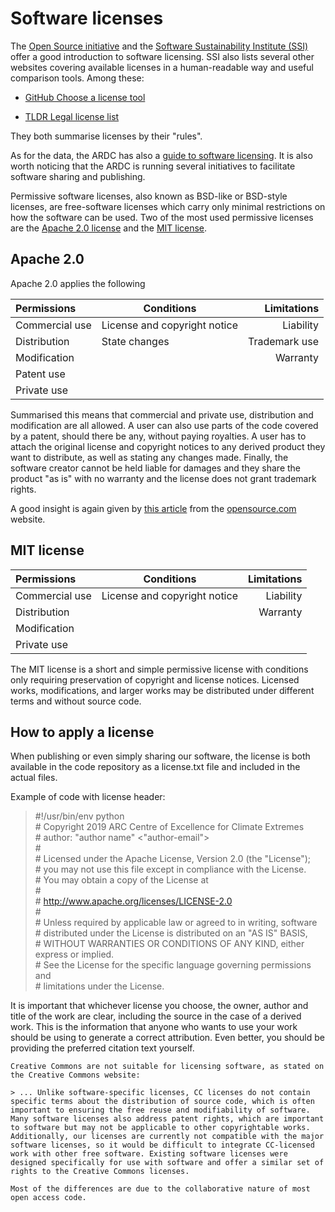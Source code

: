 # Software licenses
The [Open Source initiative](https://opensource.org/licenses) and the [Software Sustainability Institute (SSI)](https://software.ac.uk/resources/guides/choosing-open-source-licence?_ga=2.23847290.1503282406.1562136302-1313042888.1562136302) offer a good introduction to software licensing. SSI also lists several other websites covering available licenses in a human-readable way and useful comparison tools. Among these:

* [GitHub Choose a license tool](https://choosealicense.com/licenses/)

* [TLDR Legal license list](https://tldrlegal.com/licenses/browse)

They both summarise licenses by their "rules".

As for the data, the ARDC has also a [guide to software licensing](https://ardc.edu.au/resource/research-software-rights-management-guide/). It is also worth noticing that the ARDC is running several initiatives to facilitate software sharing and publishing.

Permissive software licenses, also known as BSD-like or BSD-style licenses, are free-software licenses which carry only minimal restrictions on how the software can be used. 
Two of the most used permissive licenses are the [Apache 2.0 license](https://www.apache.org/licenses/LICENSE-2.0) and the [MIT license](https://choosealicense.com/licenses/mit/).

## Apache 2.0

Apache 2.0 applies the following

| Permissions | Conditions | Limitations |
| :---------- | ---------- | ----------: |
| Commercial use | License and copyright notice | Liability |
| Distribution | State changes | Trademark use |
| Modification | | Warranty |
| Patent use |  | |
| Private use | | |

Summarised this means that commercial and private use, distribution and modification are all allowed. A user can also use parts of the code covered by a patent, should there be any, without paying royalties. A user has to attach the original license and copyright notices to any derived product they want to distribute, as well as stating any changes made. Finally, the software creator cannot be held liable for damages and they share the product "as is" with no warranty and the license does not grant trademark rights.

A good insight is again given by [this article](https://opensource.com/article/18/2/how-make-sense-apache-2-patent-license) from the [opensource.com](https://opensource.com/) website.

## MIT license

| Permissions | Conditions | Limitations |
| :---------- | ---------- | ----------: |
| Commercial use | License and copyright notice | Liability |
| Distribution | | Warranty |
| Modification | | |
| Private use | | |

The MIT license is a short and simple permissive license with conditions only requiring preservation of copyright and license notices. Licensed works, modifications, and larger works may be distributed under different terms and without source code.
 
## How to apply a license

When publishing or even simply sharing our software, the license is both available in the code repository as a license.txt file and included in the actual files.

Example of code with license header:

> \#!/usr/bin/env python <br>
> \# Copyright 2019 ARC Centre of Excellence for Climate Extremes  <br>
> \# author: "author name" <"author-email">  <br>
> \#  <br>
> \# Licensed under the Apache License, Version 2.0 (the "License");  <br>
> \# you may not use this file except in compliance with the License.  <br>
> \# You may obtain a copy of the License at  <br>
> \#  <br>
> \#     http://www.apache.org/licenses/LICENSE-2.0  <br>
> \#  <br>
> \# Unless required by applicable law or agreed to in writing, software  <br>
> \# distributed under the License is distributed on an "AS IS" BASIS,  <br>
> \# WITHOUT WARRANTIES OR CONDITIONS OF ANY KIND, either express or implied.  <br>
> \# See the License for the specific language governing permissions and  <br>
> \# limitations under the License.

It is important that whichever license you choose, the owner, author and title of the work are clear, including the source in the case of a derived work. This is the information that anyone who wants to use your work should be using to generate a correct attribution. Even better, you should be providing the preferred citation text yourself.

```{warning}
Creative Commons are not suitable for licensing software, as stated on the Creative Commons website:

> ... Unlike software-specific licenses, CC licenses do not contain specific terms about the distribution of source code, which is often important to ensuring the free reuse and modifiability of software. Many software licenses also address patent rights, which are important to software but may not be applicable to other copyrightable works. Additionally, our licenses are currently not compatible with the major software licenses, so it would be difficult to integrate CC-licensed work with other free software. Existing software licenses were designed specifically for use with software and offer a similar set of rights to the Creative Commons licenses.

Most of the differences are due to the collaborative nature of most open access code.
```

